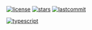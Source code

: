 [![license](https://img.shields.io/github/license/sbrstrkkdwmdr/unstableratecalc?label=license)](https://github.com/sbrstrkkdwmdr/unstableratecalc/LICENSE)
[![stars](https://img.shields.io/github/stars/sbrstrkkdwmdr/unstableratecalc)](https://github.com/sbrstrkkdwmdr/unstableratecalc)
[![lastcommit](https://img.shields.io/github/last-commit/sbrstrkkdwmdr/unstableratecalc)](https://github.com/sbrstrkkdwmdr/unstableratecalc)
</br>

[![typescript](https://img.shields.io/badge/TypeScript-007ACC?style=for-the-badge&logo=typescript&logoColor=white)](https://github.com/microsoft/TypeScript)
